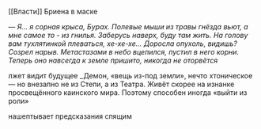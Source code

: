 [[Власти]]
Бриена в маске

— _Я... я сорная крыса, Бурах. Полевые мыши из травы гнёзда вьют, а мне самое то - из гнилья. Заберусь наверх, буду там жить. На голову вам тухлятинкой плеваться, хе-хе-хе..._ _Доросла опухоль, видишь? Созрел нарыв. Метастазами в небо вцепился, пустил в него корни. Теперь оно навсегда к земле пришито, никогда не оторвётся_

лжет
видит будущее
_Демон, «вещь из-под земли», нечто хтоническое — но внезапно не из Степи, а из Театра. Живёт скорее на изнанке просвещённого каинского мира. Поэтому способен иногда «выйти из роли»

нашептывает предсказания спящим


